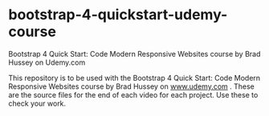 # bootstrap-4-quickstart-udemy-course
Bootstrap 4 Quick Start: Code Modern Responsive Websites course by Brad Hussey on Udemy.com

This repository is to be used with the Bootstrap 4 Quick Start: Code Modern Responsive Websites course by Brad Hussey on www.udemy.com . These are the source files for the end of each video for each project. Use these to check your work.
